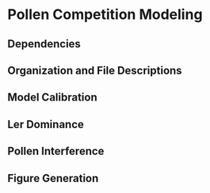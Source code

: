 # Pollen Competition Modeling


## Dependencies

## Organization and File Descriptions

## Model Calibration

## Ler Dominance

## Pollen Interference

## Figure Generation
